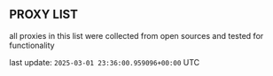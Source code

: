 ## PROXY LIST

all proxies in this list were collected from open sources and tested for functionality

last update: `2025-03-01 23:36:00.959096+00:00` UTC
